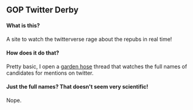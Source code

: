 ## GOP Twitter Derby


#### What is this?

A site to watch the twitterverse rage about the repubs in real time!

#### How does it do that?

Pretty basic, I open a [garden hose](https://dev.twitter.com/streaming/public)
thread that watches the full names of candidates for mentions on twitter.

#### Just the full names? That doesn't seem very scientific!

Nope.
